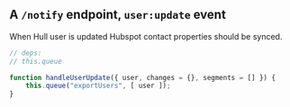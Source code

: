 ## A `/notify`  endpoint, `user:update` event

When Hull user is updated Hubspot contact properties should be synced.

```javascript
// deps:
// this.queue

function handleUserUpdate({ user, changes = {}, segments = [] }) {
    this.queue("exportUsers", [ user ]);
}
```
